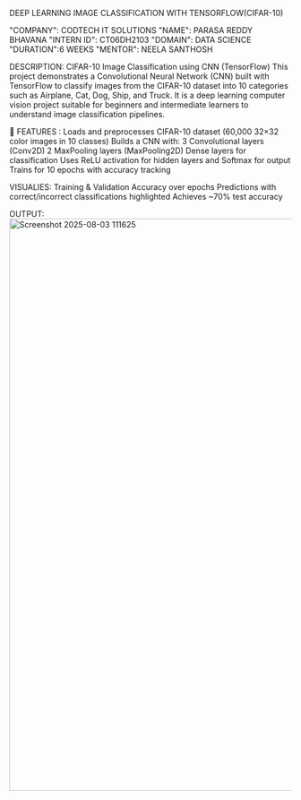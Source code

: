 DEEP LEARNING IMAGE CLASSIFICATION WITH TENSORFLOW(CIFAR-10)

"COMPANY": CODTECH IT SOLUTIONS
"NAME": PARASA REDDY BHAVANA
"INTERN ID": CT06DH2103
"DOMAIN": DATA SCIENCE
"DURATION":6 WEEKS
"MENTOR": NEELA SANTHOSH 

DESCRIPTION:
CIFAR-10 Image Classification using CNN (TensorFlow)
This project demonstrates a Convolutional Neural Network (CNN) built with TensorFlow to classify images from the CIFAR-10 dataset into 10 categories such as Airplane, Cat, Dog, Ship, and Truck.
It is a deep learning computer vision project suitable for beginners and intermediate learners to understand image classification pipelines.

📌 FEATURES :
Loads and preprocesses CIFAR-10 dataset (60,000 32×32 color images in 10 classes)
Builds a CNN with:
3 Convolutional layers (Conv2D)
2 MaxPooling layers (MaxPooling2D)
Dense layers for classification
Uses ReLU activation for hidden layers and Softmax for output
Trains for 10 epochs with accuracy tracking

VISUALIES:
Training & Validation Accuracy over epochs
Predictions with correct/incorrect classifications highlighted
Achieves ~70% test accuracy

OUTPUT:
<img width="1918" height="1022" alt="Screenshot 2025-08-03 111625" src="https://github.com/user-attachments/assets/cb3b1140-0e9d-494e-8bb7-5507bb1acb11" />

